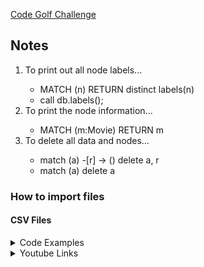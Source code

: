 [Code Golf Challenge](https://neo4j-code-golf-2022.devpost.com)

## Notes

<html>
  <ol>
    <li>To print out all node labels...</li>
    <ul>
      <li>MATCH (n) RETURN distinct labels(n)</li>
      <li>call db.labels();</li>
    </ul>
    <li>To print the node information...</li>
      <ul>
        <li>MATCH (m:Movie) RETURN m</li>
      </ul>
    <li>To delete all data and nodes...</li>
    <ul>
      <li>match (a) -[r] -> () delete a, r</li>
      <li>match (a) delete a</li>
    </ul>
  </ol>
</html>

<html>
  <h3>How to import files</h3>
  <h4>CSV Files</h4>
  <details>
    <summary>Code Examples</summary>
    <p><br> LOAD CSV WITH HEADERS FROM 'file:///test.csv' AS line 
       <br> MERGE (n:MyNode {Name:line.Client})
       <br> MERGE (m:MyNode {Name:line.Year_joined})
       <br> MERGE (n) -[:TO {dist:line.Description}]-> (m)
       <br>
       <br> LOAD CSV WITH HEADERS FROM 'file:///test.csv' AS line
       <br> MERGE (n:MyNode {Name:line.Client})
       <br> MERGE (m:MyNode {Name:line.Year_joined})
       <br> MERGE (d:MyNode {Name:line.Description})
       <br> MERGE (n) -[:TO {dist:line.Description}]-> (m)
       <br> MERGE (d) -[:TO {dist:line.Year_joined}]-> (n)
       <br>
       <br>
       <br> LOAD CSV WITH HEADERS FROM 'file:///disney_plus_titles.csv' AS disney with disney where disney.director is not null AND disney.cast is not null AND disney.country is not null
      <br> MERGE (s:disney {ID:disney.show_id})
      <br> MERGE (t:disney {Type:disney.type})
      <br> MERGE (l:disney {Title:disney.title})
      <br> MERGE (d:disney {Director:disney.director})
      <br> MERGE (c:disney {Cast:disney.cast})
      <br> MERGE (u:disney {Country:disney.country})
      <br> MERGE (e:disney {Year:disney.release_year})
      <br> MERGE (r:disney {Rating:disney.rating})
      <br> MERGE (a:disney {Length:disney.duration})
      <br> MERGE (i:disney {Genre:disney.listed_in})
      <br> MERGE (p:disney {Summary:disney.description})
      <br> MERGE (d) -[:TO {date:disney.release_year}]-> (l)
      <br> MERGE (c) -[:TO {date:disney.release_year}]-> (l)
      <br> MERGE (l) -[:TO ]-> (s)
      <br> MERGE (p) -[:TO ]-> (l)
      <br> MERGE (l) -[:TO {rating:disney.rating}]-> (t)
      <br> MERGE (u) -[:TO {rating:disney.rating}]-> (t)
      <br> MERGE (t) -[:TO ]-> (i)
      <br>
      <br>
      <br> LOAD CSV WITH HEADERS FROM 'file:///disney_plus_titles.csv' AS disney with disney where disney.director is not null AND disney.cast is not null AND disney.country is not null
      <br> MERGE (s:ID {ID:disney.show_id})
      <br> MERGE (t:INFO {Type:disney.type})
      <br> MERGE (l:INFO {Title:disney.title})
      <br> MERGE (d:CREDITS {Director:disney.director})
      <br> MERGE (c:CREDITS {Cast:disney.cast})
      <br> MERGE (u:LOCATION {Country:disney.country})
      <br> MERGE (e:INFO {Year:disney.release_year})
      <br> MERGE (r:INFO {Rating:disney.rating})
      <br> MERGE (a:INFO {Length:disney.duration})
      <br> MERGE (i:INFO {Genre:disney.listed_in})
      <br> MERGE (p:INFO {Summary:disney.description})
      <br> MERGE (d) -[:YEAR {date:disney.release_year}]-> (l)
      <br> MERGE (c) -[:YEAR {date:disney.release_year}]-> (l)
      <br> MERGE (s) -[:YEAR {date:disney.release_year}]-> (p)
      <br> MERGE (l) -[:TO ]-> (s)
      <br> MERGE (p) -[:TO ]-> (l)
      <br> MERGE (l) -[:RATING {rating:disney.rating}]-> (t)
      <br> MERGE (u) -[:RATING {rating:disney.rating}]-> (t)
      <br> MERGE (t) -[:TO ]-> (i)
      <br>
      <br>
      <br> LOAD CSV WITH HEADERS FROM 'file:///disney_plus_titles.csv' AS disney with disney where disney.director is not null AND disney.cast is not null AND disney.country is not null
      <br> MERGE (s:ID {ID:disney.show_id})
      <br> MERGE (t:INFO {Type:disney.type})
      <br> MERGE (l:INFO {Title:disney.title})
      <br> MERGE (d:CREDITS {Director:disney.director})
      <br> MERGE (c:CREDITS {Cast:disney.cast})
      <br> MERGE (u:LOCATION {Country:disney.country})
      <br> MERGE (e:INFO {Year:disney.release_year})
      <br> MERGE (r:INFO {Rating:disney.rating})
      <br> MERGE (a:INFO {Length:disney.duration})
      <br> MERGE (i:INFO {Genre:disney.listed_in})
      <br> MERGE (p:INFO {Summary:disney.description})
      <br> MERGE (d) -[:YEAR {date:disney.release_year}]-> (l) <- [:YEAR {date:disney.release_year} ]- (c)
      <br> MERGE (l) -[:ID {ID:disney.show_id}]-> (s)
      <br> MERGE (l) -[:INFO ]- (t) -[:INFO ]- (e) -[:INFO ]- (r) -[:INFO ]- (a) -[:INFO]- (i) -[:INFO]- (p) -[:LOCATION]- (u)
      <br>
      <br>
      <br>
      <br> LOAD CSV WITH HEADERS FROM 'file:///disney_plus_titles.csv' AS disney with disney where disney.director is not null AND disney.cast is not null AND disney.country is not null
      <br> MERGE (s:ID {ID:disney.show_id})
      <br> MERGE (t:TYPE {Type:disney.type})
      <br> MERGE (l:TITLE {Title:disney.title})
      <br> MERGE (d:CREDITS {Director:disney.director})
      <br> MERGE (c:CREDITS {Cast:disney.cast})
      <br> MERGE (u:LOCATION {Country:disney.country})
      <br> MERGE (e:RELEASE {Year:disney.release_year})
      <br> MERGE (r:RATING {Rating:disney.rating})
      <br> MERGE (a:DURATION {Length:disney.duration})
      <br> MERGE (i:GENRE {Genre:disney.listed_in})
      <br> MERGE (p:INFO {Summary:disney.description})
      <br> MERGE (d) -[:year {date:disney.release_year}]-> (l) <- [:year {date:disney.release_year} ]- (c)
      <br> MERGE (l) -[:id {ID:disney.show_id}]-> (s)
      <br> MERGE (t) -[:type {TYPE:disney.type}]-> (s)
      <br> MERGE (l) -[:title ]-> (i)
      <br> MERGE (u) -[:location ]-> (i) 
      <br> MERGE (r) -[:rating ]-> (p) 
      <br> MERGE (a) -[:length ]-> (p) 
      <br> MERGE (p) -[:summary]-> (l) 


    </p>
  </details>
  <details>
    <summary>Youtube Links</summary>
    <p><br> <a href="https://www.youtube.com/watch?v=npOMyKnmgMI">Import CSV file in NEO4j by Gephi</a>
      <br> <a href="https://www.youtube.com/watch?v=J8vmqJrqd6w&t=309s">How to import CSV into Neo4j? | Neo4j Tutorial for Beginners | Let's have a look @ LOAD CSV | Part 3</a>
    </p>
  </details>
</html>
